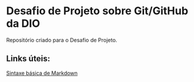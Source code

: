 # Desafio de Projeto sobre Git/GitHub da DIO
Repositório criado para o Desafio de Projeto.

## Links úteis:
[Sintaxe básica de Markdown](https://www.markdownguide.org/basic-syntax/)

